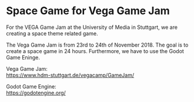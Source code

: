 # Space Game for Vega Game Jam
For the VEGA Game Jam at the University of Media in Stuttgart, we are creating a space theme related game.

The Vega Game Jam is from 23rd to 24th of November 2018. The goal is to create a space game in 24 hours. Furthermore, we have to use the Godot Game Eninge.

Vega Game Jam: <br>
https://www.hdm-stuttgart.de/vegacamp/GameJam/

Godot Game Engine: <br>
https://godotengine.org/



